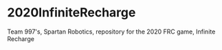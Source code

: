 # 2020InfiniteRecharge
Team 997's, Spartan Robotics, repository for the 2020 FRC game, Infinite Recharge
